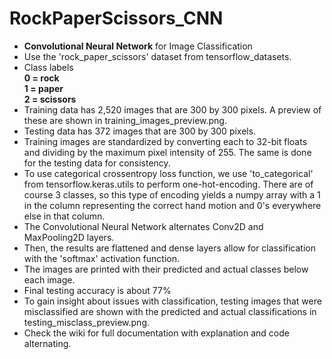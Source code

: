 # RockPaperScissors_CNN
* **Convolutional Neural Network** for Image Classification
* Use the 'rock_paper_scissors' dataset from tensorflow_datasets.
* Class labels <br>
  **0 = rock** <br>
  **1 = paper** <br>
  **2 = scissors** <br>
* Training data has 2,520 images that are 300 by 300 pixels. A preview of these are shown in training_images_preview.png.
* Testing data has 372 images that are 300 by 300 pixels.
* Training images are standardized by converting each to 32-bit floats and dividing by the maximum pixel intensity of 255. The same is done for the testing data for consistency.
* To use categorical crossentropy loss function, we use 'to_categorical' from tensorflow.keras.utils to perform one-hot-encoding. There are of course 3 classes, so this type of encoding yields a numpy array with a 1 in the column representing the correct hand motion and 0's everywhere else in that column.
* The Convolutional Neural Network alternates Conv2D and MaxPooling2D layers.
* Then, the results are flattened and dense layers allow for classification with the 'softmax' activation function.
* The images are printed with their predicted and actual classes below each image.
* Final testing accuracy is about 77%
* To gain insight about issues with classification, testing images that were misclassified are shown with the predicted and actual classifications in testing_misclass_preview.png.
* Check the wiki for full documentation with explanation and code alternating.
